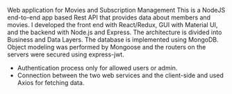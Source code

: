 Web application for Movies and Subscription Management 
This is a NodeJS end-to-end app based Rest API that provides data about members and movies. 
I developed the front end with React/Redux, GUI with Material UI, and the backend with Node.js and Express. The architecture is divided into Business and Data Layers.
The database is implemented using MongoDB. Object modeling was performed by Mongoose and the routers on the servers were secured using express-jwt.
- Authentication process only for allowed users or admin.
- Connection between the two web services and the client-side and used Axios for fetching  data.
